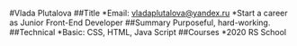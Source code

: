 #Vlada Plutalova
##Title
*Email: vladaplutalova@yandex.ru
*Start a career as Junior Front-End Developer
##Summary
Purposeful, hard-working.
##Technical
*Basic: CSS, HTML, Java Script
##Courses
*2020 RS School
